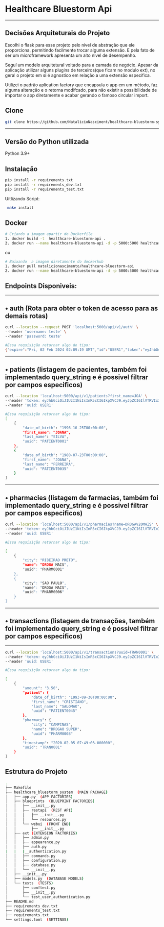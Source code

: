 # Healthcare Bluestorm Api

___
Decisões Arquiteturais do Projeto
---
Escolhi o flask para esse projeto pelo nivel de abstração que ele proporciona, permitindo facilmente trocar alguma extensão. E pela fato de ser um microframework apresenta um alto nivel de desempenho.

Seguí um modelo arquitetural voltado para a camada de negócio. Apesar da aplicação utilizar alguns plugins de terceiros(que ficam no modulo ext), no geral o projeto em si é agnostico em relação a uma extensão específica.

Utilizei o padrão aplication factory que encapsula o app em um método, faz alguma alteração e o retorna modifcado, para não existir a possibilidade de importar o app diretamente e acabar gerando o famoso circular import.



## Clone

```bash
git clone https://github.com/NatalicioNasciment/healthcare-bluestorm-system.git
```

___
Versão do Python utilizada
---
Python 3.9+

## Instalação 



```bash
pip install -r requirements.txt
pip install -r requirements_dev.txt
pip install -r requirements_test.txt
```
Uitlizando Script:  
```bash
 make install
```
## Docker
```bash
# Criando a imagem apartir do Dockerfile  
1. docker build -t  healthcare-bluestorm-api .
2. docker run --name healthcare-bluestorm-api -d -p 5000:5000 healthcare-bluestorm-api
```
ou
```bash
# Baixando  a imagem diretamente do dockerhub  
1. docker pull natalicionascimento/healthcare-bluestorm-api
2. docker run --name healthcare-bluestorm-api -d -p 5000:5000 healthcare-bluestorm-api
```




## Endpoints Disponiveis:

___
• auth (Rota para obter o token de acesso para as demais rotas)
---
```bash
curl --location --request POST 'localhost:5000/api/v1/auth' \
--header 'username: teste' \
--header 'password: teste'

#Essa requisição retornar algo do tipo:
{"expire":"Fri, 02 Feb 2024 02:09:19 GMT","id":"USER1","token":"eyJhbGciOiJIUzI1NiIsInR5cCI6IkpXVCJ9.eyJpZCI6IlVTRVIxIiwiZXhwaXJlIjoxNzA2ODM5NzU5LjEyMjM2OH0.cp_WD7k1AlotgVRrjwprtBiby7OGVmZuzfcYrrq5PcE"}
````


___
• patients (listagem de pacientes, também foi implementado query_string e é possivel filtrar por campos especificos)
---
```bash
curl --location 'localhost:5000/api/v1/patients?first_name=JOA' \
--header 'token: eyJhbGciOiJIUzI1NiIsInR5cCI6IkpXVCJ9.eyJpZCI6IlVTRVIxIiwiZXhwaXJlIjoxNzA2ODA5OTg0Ljg0Nzg3Nn0.6bgUbYfXkgUwruFhJxTfSk1t9veIiV-3Eg4Lihg8MyI' \
--header 'uuid: USER1'

#Essa requisição retornar algo do tipo:
[
    {
        "date_of_birth": "1996-10-25T00:00:00",
        "first_name": "JOANA",
        "last_name": "SILVA",
        "uuid": "PATIENT0001"
    },
    {
        "date_of_birth": "1980-07-23T00:00:00",
        "first_name": "JOANA",
        "last_name": "FERREIRA",
        "uuid": "PATIENT0035"
    }
]
````

___
• pharmacies (listagem de farmacias, também foi implementado query_string e é possivel filtrar por campos especificos)
---
```bash
curl --location 'localhost:5000/api/v1/pharmacies?name=DROGA%20MAIS' \
--header 'token: eyJhbGciOiJIUzI1NiIsInR5cCI6IkpXVCJ9.eyJpZCI6IlVTRVIxIiwiZXhwaXJlIjoxNzA2ODM5OTk2LjkyMjEyM30.YRc3BfcZv7Eq3SgH1kxtbgfBi3arheY739Il8FtIFm4' \
--header 'uuid: USER1'

#Essa requisição retornar algo do tipo:

[
    {
        "city": "RIBEIRAO PRETO",
        "name": "DROGA MAIS",
        "uuid": "PHARM0001"
    },
    {
        "city": "SAO PAULO",
        "name": "DROGA MAIS",
        "uuid": "PHARM0006"
    }
]

````

___
• transactions (listagem de transações, também foi implementado query_string e é possivel filtrar por campos especificos)
---
---
```bash
curl --location 'localhost:5000/api/v1/transactions?uuid=TRAN0001' \
--header 'token: eyJhbGciOiJIUzI1NiIsInR5cCI6IkpXVCJ9.eyJpZCI6IlVTRVIxIiwiZXhwaXJlIjoxNzA2ODQwMzMwLjUxNTQ3OH0.Pflk71wzEDU_9kmUyEXFVTeHDRm8ZHMEJJMBHy4FWI8' \
--header 'uuid: USER1'

#Essa requisição retornar algo do tipo:

[
    {
        "amount": "3.50",
        "patient": {
            "date_of_birth": "1993-09-30T00:00:00",
            "first_name": "CRISTIANO",
            "last_name": "SALOMAO",
            "uuid": "PATIENT0045"
        },
        "pharmacy": {
            "city": "CAMPINAS",
            "name": "DROGAO SUPER",
            "uuid": "PHARM0008"
        },
        "timestamp": "2020-02-05 07:49:03.000000",
        "uuid": "TRAN0001"
    }
]

````

## Estrutura do Projeto

```bash
.
├── Makefile
├── healthcare_bluestorm_system  (MAIN PACKAGE)
│   ├── app.py  (APP FACTORIES)
│   ├── blueprints  (BLUEPRINT FACTORIES)
│   │   ├── __init__.py
│   │   ├── restapi  (REST API)
│   │   │   ├── __init__.py
│   │   │   └── resources.py
│   │   └── webui  (FRONT END)
│   │       ├── __init__.py
│   ├── ext (EXTENSION FACTORIES)
│   │   ├── admin.py
│   │   ├── appearance.py
│   │   ├── auth.py
|   |   |__authentication.py
│   │   ├── commands.py
│   │   ├── configuration.py
│   │   ├── database.py
│   │   └── __init__.py
│   ├── __init__.py
│   ├── models.py  (DATABASE MODELS)
│   └── tests  (TESTS)
│       ├── conftest.py
│       ├── __init__.py
│       └── test_user_authentication.py
├── README.md
├── requirements_dev.txt
├── requirements_test.txt
├── requirements.txt
└── settings.toml  (SETTINGS)
